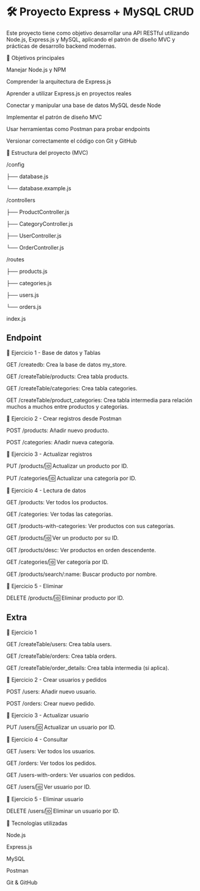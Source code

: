 # 🛠️ Proyecto Express + MySQL CRUD

Este proyecto tiene como objetivo desarrollar una API RESTful utilizando Node.js, Express.js y MySQL, aplicando el patrón de diseño MVC y prácticas de desarrollo backend modernas.

🎯 Objetivos principales

Manejar Node.js y NPM

Comprender la arquitectura de Express.js

Aprender a utilizar Express.js en proyectos reales

Conectar y manipular una base de datos MySQL desde Node

Implementar el patrón de diseño MVC

Usar herramientas como Postman para probar endpoints

Versionar correctamente el código con Git y GitHub

📁 Estructura del proyecto (MVC)

/config

├── database.js

└── database.example.js

/controllers

├── ProductController.js

├── CategoryController.js

├── UserController.js

└── OrderController.js

/routes

├── products.js

├── categories.js

├── users.js

└── orders.js

index.js

## Endpoint

📌 Ejercicio 1 - Base de datos y Tablas

GET /createdb: Crea la base de datos my_store.

GET /createTable/products: Crea tabla products.

GET /createTable/categories: Crea tabla categories.

GET /createTable/product_categories: Crea tabla intermedia para relación muchos a muchos entre productos y categorías.

📌 Ejercicio 2 - Crear registros desde Postman

POST /products: Añadir nuevo producto.

POST /categories: Añadir nueva categoría.

📌 Ejercicio 3 - Actualizar registros

PUT /products/:id: Actualizar un producto por ID.

PUT /categories/:id: Actualizar una categoría por ID.

📌 Ejercicio 4 - Lectura de datos

GET /products: Ver todos los productos.

GET /categories: Ver todas las categorías.

GET /products-with-categories: Ver productos con sus categorías.

GET /products/:id: Ver un producto por su ID.

GET /products/desc: Ver productos en orden descendente.

GET /categories/:id: Ver categoría por ID.

GET /products/search/:name: Buscar producto por nombre.

🧹 Ejercicio 5 - Eliminar

DELETE /products/:id: Eliminar producto por ID.

## Extra

📌 Ejercicio 1

GET /createTable/users: Crea tabla users.

GET /createTable/orders: Crea tabla orders.

GET /createTable/order_details: Crea tabla intermedia (si aplica).

📌 Ejercicio 2 - Crear usuarios y pedidos

POST /users: Añadir nuevo usuario.

POST /orders: Crear nuevo pedido.

📌 Ejercicio 3 - Actualizar usuario

PUT /users/:id: Actualizar un usuario por ID.

📌 Ejercicio 4 - Consultar

GET /users: Ver todos los usuarios.

GET /orders: Ver todos los pedidos.

GET /users-with-orders: Ver usuarios con pedidos.

GET /users/:id: Ver usuario por ID.

🧹 Ejercicio 5 - Eliminar usuario

DELETE /users/:id: Eliminar un usuario por ID.

🧰 Tecnologías utilizadas

Node.js

Express.js

MySQL

Postman

Git & GitHub
